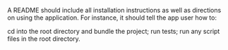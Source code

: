A README should include all installation instructions as well as directions on using the application. For instance, it should tell the app user how to:

cd into the root directory and bundle the project;
run tests;
run any script files in the root directory.